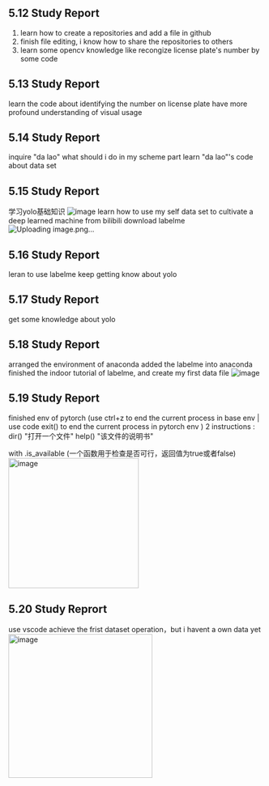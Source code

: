 ## 5.12 Study Report
1. learn how to create a repositories and add a file in github
2. finish file editing, i know how to share the repositories to others
3. learn some opencv knowledge like recongize license plate's number by some code

## 5.13 Study Report
learn the code about identifying the number on license plate
have more profound understanding of visual usage

## 5.14 Study Report
inquire "da lao" what should i do in my scheme part
learn "da lao"'s code about data set

## 5.15 Study Report
学习yolo基础知识
![image](https://github.com/OT114514/DailyStudy/assets/169598472/f329a29c-0227-405a-a7c3-16d495c306e9)
learn how to use my self data set to cultivate a deep learned machine from bilibili 
download labelme![Uploading image.png…]()

## 5.16 Study Report
leran to use labelme
keep getting know about yolo

## 5.17 Study Report
get some knowledge about yolo

## 5.18 Study Report
arranged the environment of anaconda added the labelme into anaconda
finished the indoor tutorial of labelme, and create my first data file 
![image](https://github.com/OT114514/DailyStudy/assets/169598472/d79c1206-95cb-4b0e-860e-180f1e6193b6)

## 5.19 Study Report
finished env of pytorch
(use ctrl+z to end the current process in base env   | use code exit() to end the current process in pytorch env )
2 instructions :    dir() "打开一个文件"   help() "该文件的说明书"

with .is_available (一个函数用于检查是否可行，返回值为true或者false)
<img width="257" alt="image" src="https://github.com/OT114514/DailyStudy/assets/169598472/254c98b0-063b-41e3-a788-a7f41c88eda9">

## 5.20 Study Reprort
use vscode achieve the frist dataset operation，but i havent a own data yet
<img width="284" alt="image" src="https://github.com/OT114514/DailyStudy/assets/169598472/01658836-1661-46d3-a6d8-5865ddc38c2d">
